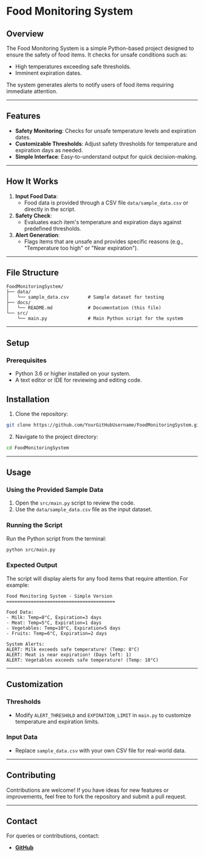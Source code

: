 # Food Monitoring System

## Overview
The Food Monitoring System is a simple Python-based project designed to ensure the safety of food items. It checks for unsafe conditions such as:
- High temperatures exceeding safe thresholds.
- Imminent expiration dates.

The system generates alerts to notify users of food items requiring immediate attention.

---

## Features
- **Safety Monitoring**: Checks for unsafe temperature levels and expiration dates.
- **Customizable Thresholds**: Adjust safety thresholds for temperature and expiration days as needed.
- **Simple Interface**: Easy-to-understand output for quick decision-making.

---

## How It Works
1. **Input Food Data**:
   - Food data is provided through a CSV file `data/sample_data.csv` or directly in the script.
2. **Safety Check**:
   - Evaluates each item's temperature and expiration days against predefined thresholds.
3. **Alert Generation**:
   - Flags items that are unsafe and provides specific reasons (e.g., "Temperature too high" or "Near expiration").

---

## File Structure
```plaintext
FoodMonitoringSystem/
├── data/
│   └── sample_data.csv       # Sample dataset for testing
├── docs/
│   └── README.md             # Documentation (this file)
└── src/
    └── main.py               # Main Python script for the system
```

---

## Setup 

### Prerequisites 
- Python 3.6 or higher installed on your system. 
- A text editor or IDE for reviewing and editing code. 

## Installation 
1. Clone the repository:
```bash 
git clone https://github.com/YourGitHubUsername/FoodMonitoringSystem.git
```
2. Navigate to the project directory: 
```bash 
cd FoodMonitoringSystem
```

---

## Usage 

### Using the Provided Sample Data 
1. Open the `src/main.py` script to review the code. 
2. Use the `data/sample_data.csv` file as the input dataset. 

### Running the Script 
Run the Python script from the terminal:
```bash 
python src/main.py
```

### Expected Output 
The script will display alerts for any food items that require attention. For example:
```plaintext
Food Monitoring System - Simple Version
========================================

Food Data:
- Milk: Temp=8°C, Expiration=3 days
- Meat: Temp=5°C, Expiration=1 days
- Vegetables: Temp=10°C, Expiration=5 days
- Fruits: Temp=6°C, Expiration=2 days

System Alerts:
ALERT: Milk exceeds safe temperature! (Temp: 8°C)
ALERT: Meat is near expiration! (Days left: 1)
ALERT: Vegetables exceeds safe temperature! (Temp: 10°C)
```

--- 

## Customization 

### Thresholds 
- Modify `ALERT_THRESHOLD` and `EXPIRATION_LIMIT` in `main.py` to customize temperature and expiration limits. 

### Input Data 
- Replace `sample_data.csv` with your own CSV file for real-world data. 

---

## Contributing 
Contributions are welcome! If you have ideas for new features or improvements, feel free to fork the repository and submit a pull request.

---

## Contact
For queries or contributions, contact:
 - [**GitHub**](https://github.com/DiyaSThange)




